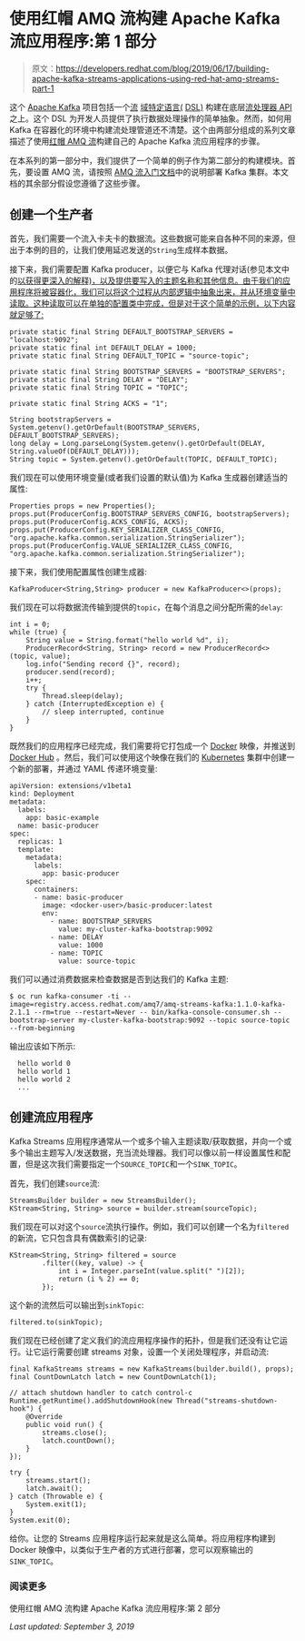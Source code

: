 # 使用红帽 AMQ 流构建 Apache Kafka 流应用程序:第 1 部分

> 原文：<https://developers.redhat.com/blog/2019/06/17/building-apache-kafka-streams-applications-using-red-hat-amq-streams-part-1>

这个 [Apache Kafka](https://developers.redhat.com/videos/youtube/CZhOJ_ysIiI/) 项目包括一个[流](https://kafka.apache.org/22/documentation/streams/developer-guide/dsl-api.html) [域特定语言(](https://kafka.apache.org/22/documentation/streams/developer-guide/dsl-api.html) [DSL)](https://kafka.apache.org/22/documentation/streams/developer-guide/dsl-api.html) 构建在底层[流处理器 API](https://kafka.apache.org/10/documentation/streams/developer-guide/processor-api.html) 之上。这个 DSL 为开发人员提供了执行数据处理操作的简单抽象。然而，如何用 Kafka 在容器化的环境中构建流处理管道还不清楚。这个由两部分组成的系列文章描述了使用[红帽 AMQ 流](https://developers.redhat.com/products/amq/overview)构建自己的 Apache Kafka 流应用程序的步骤。

在本系列的第一部分中，我们提供了一个简单的例子作为第二部分的构建模块。首先，要设置 AMQ 流，请按照 [AMQ 流入门文档](https://access.redhat.com/documentation/en-us/red_hat_amq/7.3/html/using_amq_streams_on_openshift_container_platform/getting-started-str)中的说明部署 Kafka 集群。本文档的其余部分假设您遵循了这些步骤。

## 创建一个生产者

首先，我们需要一个流入卡夫卡的数据流。这些数据可能来自各种不同的来源，但出于本例的目的，让我们使用延迟发送的`String`生成样本数据。

接下来，我们需要配置 Kafka producer，以便它与 Kafka 代理对话(参见本文中的[以获得更深入的解释)，以及提供要写入的主题名称和其他信息。由于我们的应用程序将被容器化，我们可以将这个过程从内部逻辑中抽象出来，并从环境变量中读取。这种读取可以在单独的配置类中完成，但是对于这个简单的示例，以下内容就足够了:](https://developers.redhat.com/blog/?p=601077)

```
private static final String DEFAULT_BOOTSTRAP_SERVERS = "localhost:9092";
private static final int DEFAULT_DELAY = 1000;
private static final String DEFAULT_TOPIC = "source-topic";

private static final String BOOTSTRAP_SERVERS = "BOOTSTRAP_SERVERS";
private static final String DELAY = "DELAY";
private static final String TOPIC = "TOPIC";

private static final String ACKS = "1";

String bootstrapServers = System.getenv().getOrDefault(BOOTSTRAP_SERVERS, DEFAULT_BOOTSTRAP_SERVERS);
long delay = Long.parseLong(System.getenv().getOrDefault(DELAY, String.valueOf(DEFAULT_DELAY)));
String topic = System.getenv().getOrDefault(TOPIC, DEFAULT_TOPIC);

```

我们现在可以使用环境变量(或者我们设置的默认值)为 Kafka 生成器创建适当的属性:

```
Properties props = new Properties();
props.put(ProducerConfig.BOOTSTRAP_SERVERS_CONFIG, bootstrapServers);
props.put(ProducerConfig.ACKS_CONFIG, ACKS);
props.put(ProducerConfig.KEY_SERIALIZER_CLASS_CONFIG, "org.apache.kafka.common.serialization.StringSerializer");
props.put(ProducerConfig.VALUE_SERIALIZER_CLASS_CONFIG, "org.apache.kafka.common.serialization.StringSerializer");

```

接下来，我们使用配置属性创建生成器:

```
KafkaProducer<String,String> producer = new KafkaProducer<>(props);

```

我们现在可以将数据流传输到提供的`topic`，在每个消息之间分配所需的`delay`:

```
int i = 0;
while (true) {
    String value = String.format("hello world %d", i);
    ProducerRecord<String, String> record = new ProducerRecord<>(topic, value);
    log.info("Sending record {}", record);
    producer.send(record);
    i++;
    try {
        Thread.sleep(delay);
    } catch (InterruptedException e) {
        // sleep interrupted, continue
    }
}

```

既然我们的应用程序已经完成，我们需要将它打包成一个 [Docker](https://developers.redhat.com/jboss-docker/) 映像，并推送到 [Docker Hub](https://hub.docker.com) 。然后，我们可以使用这个映像在我们的 [Kubernetes](https://kubernetes.io) 集群中创建一个新的部署，并通过 YAML 传递环境变量:

```
apiVersion: extensions/v1beta1
kind: Deployment
metadata:
  labels:
    app: basic-example
  name: basic-producer
spec:
  replicas: 1
  template:
    metadata:
      labels:
        app: basic-producer
    spec:
      containers:
      - name: basic-producer
        image: <docker-user>/basic-producer:latest
        env:
          - name: BOOTSTRAP_SERVERS
            value: my-cluster-kafka-bootstrap:9092
          - name: DELAY
            value: 1000
          - name: TOPIC
            value: source-topic

```

我们可以通过消费数据来检查数据是否到达我们的 Kafka 主题:

```
$ oc run kafka-consumer -ti --image=registry.access.redhat.com/amq7/amq-streams-kafka:1.1.0-kafka-2.1.1 --rm=true --restart=Never -- bin/kafka-console-consumer.sh --bootstrap-server my-cluster-kafka-bootstrap:9092 --topic source-topic --from-beginning

```

输出应该如下所示:

```
  hello world 0
  hello world 1
  hello world 2
  ...

```

## 创建流应用程序

Kafka Streams 应用程序通常从一个或多个输入主题读取/获取数据，并向一个或多个输出主题写入/发送数据，充当流处理器。我们可以像以前一样设置属性和配置，但是这次我们需要指定一个`SOURCE_TOPIC`和一个`SINK_TOPIC`。

首先，我们创建`source`流:

```
StreamsBuilder builder = new StreamsBuilder();
KStream<String, String> source = builder.stream(sourceTopic);

```

我们现在可以对这个`source`流执行操作。例如，我们可以创建一个名为`filtered`的新流，它只包含具有偶数索引的记录:

```
KStream<String, String> filtered = source
        .filter((key, value) -> {
            int i = Integer.parseInt(value.split(" ")[2]);
            return (i % 2) == 0;
        });

```

这个新的流然后可以输出到`sinkTopic`:

```
filtered.to(sinkTopic);

```

我们现在已经创建了定义我们的流应用程序操作的拓扑，但是我们还没有让它运行。让它运行需要创建 streams 对象，设置一个关闭处理程序，并启动流:

```
final KafkaStreams streams = new KafkaStreams(builder.build(), props);
final CountDownLatch latch = new CountDownLatch(1);

// attach shutdown handler to catch control-c
Runtime.getRuntime().addShutdownHook(new Thread("streams-shutdown-hook") {
    @Override
    public void run() {
        streams.close();
        latch.countDown();
    }
});

try {
    streams.start();
    latch.await();
} catch (Throwable e) {
    System.exit(1);
}
System.exit(0);

```

给你。让您的 Streams 应用程序运行起来就是这么简单。将应用程序构建到 Docker 映像中，以类似于生产者的方式进行部署，您可以观察输出的`SINK_TOPIC`。

### 阅读更多

使用红帽 AMQ 流构建 Apache Kafka 流应用程序:第 2 部分

*Last updated: September 3, 2019*